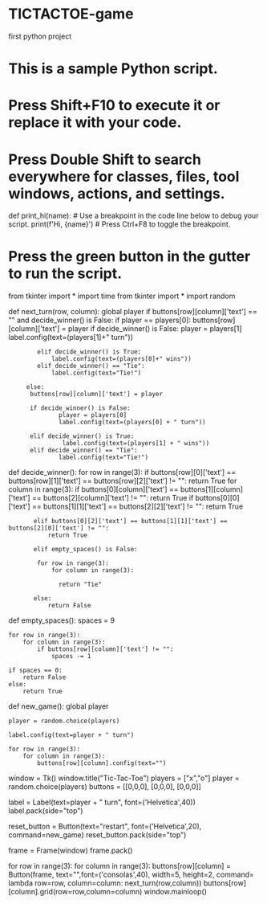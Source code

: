 # TICTACTOE-game
first python project
# This is a sample Python script.

# Press Shift+F10 to execute it or replace it with your code.
# Press Double Shift to search everywhere for classes, files, tool windows, actions, and settings.


def print_hi(name):
    # Use a breakpoint in the code line below to debug your script.
    print(f'Hi, {name}')  # Press Ctrl+F8 to toggle the breakpoint.


# Press the green button in the gutter to run the script.


from tkinter import *
import time
from tkinter import *
import random

def next_turn(row, column):
      global player
      if buttons[row][column]['text'] == "" and decide_winner() is False:
         if player == players[0]:
            buttons[row][column]['text'] = player
            if decide_winner() is False:
                player = players[1]
                label.config(text=(players[1]+" turn"))

            elif decide_winner() is True:
                label.config(text=(players[0]+" wins"))
            elif decide_winner() == "Tie":
                label.config(text="Tie!")

         else:
          buttons[row][column]['text'] = player

          if decide_winner() is False:
                  player = players[0]
                  label.config(text=(players[0] + " turn"))

          elif decide_winner() is True:
                   label.config(text=(players[1] + " wins"))
          elif decide_winner() == "Tie":
                  label.config(text="Tie!")


def decide_winner():
       for row in range(3):
           if buttons[row][0]['text'] == buttons[row][1]['text'] == buttons[row][2]['text'] != "":
               return True
       for column in range(3):
           if buttons[0][column]['text'] == buttons[1][column]['text'] == buttons[2][column]['text'] != "":
               return True
           if buttons[0][0]['text'] == buttons[1][1]['text'] == buttons[2][2]['text'] != "":
               return True

           elif buttons[0][2]['text'] == buttons[1][1]['text'] == buttons[2][0]['text'] != "":
               return True

           elif empty_spaces() is False:

            for row in range(3):
                for column in range(3):

                  return "Tie"

           else:
               return False

def empty_spaces():
    spaces = 9

    for row in range(3):
        for column in range(3):
            if buttons[row][column]['text'] != "":
                spaces -= 1

    if spaces == 0:
        return False
    else:
        return True


def new_game():
    global player

    player = random.choice(players)

    label.config(text=player + " turn")

    for row in range(3):
        for column in range(3):
            buttons[row][column].config(text="")


window = Tk()
window.title("Tic-Tac-Toe")
players = ["x","o"]
player = random.choice(players)
buttons = [[0,0,0],
           [0,0,0],
           [0,0,0]]

label = Label(text=player + " turn", font=('Helvetica',40))
label.pack(side="top")

reset_button = Button(text="restart", font=('Helvetica',20), command=new_game)
reset_button.pack(side="top")

frame = Frame(window)
frame.pack()

for row in range(3):
    for column in range(3):
        buttons[row][column] = Button(frame, text="",font=('consolas',40), width=5, height=2,
                                      command= lambda row=row, column=column: next_turn(row,column))
        buttons[row][column].grid(row=row,column=column)
window.mainloop()





